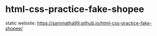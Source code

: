 # html-css-practice-fake-shopee
static website: https://sammatha99.github.io/html-css-practice-fake-shopee/
